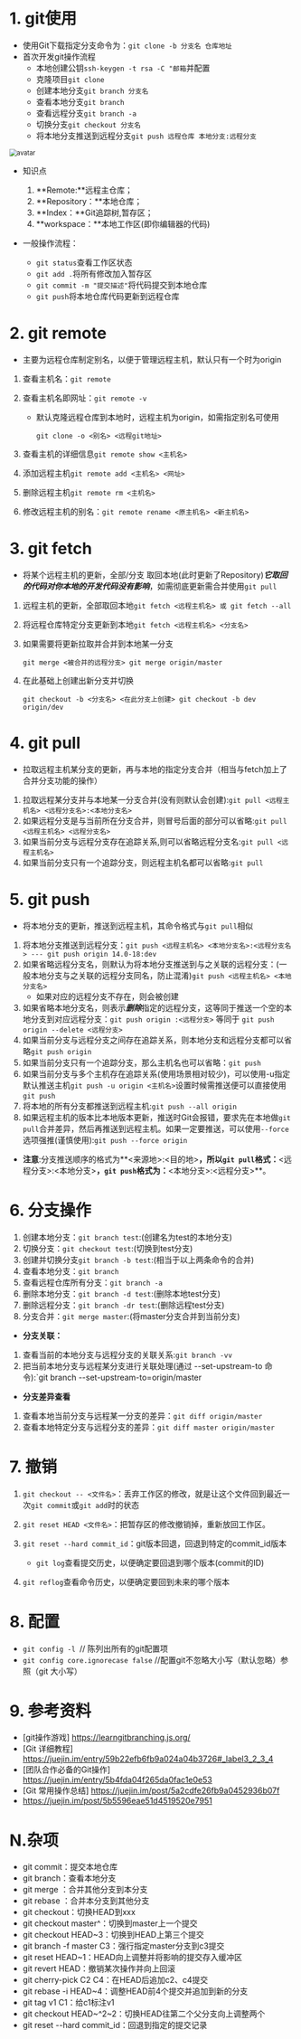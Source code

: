 # 1. git使用

- 使用Git下载指定分支命令为：`git clone -b 分支名 仓库地址`
- 首次开发git操作流程
  - 本地创建公钥`ssh-keygen -t rsa -C "邮箱`并配置
  - 克隆项目`git clone`
  - 创建本地分支`git branch 分支名`
  - 查看本地分支`git branch`
  - 查看远程分支`git branch -a`
  - 切换分支`git checkout 分支名`
  - 将本地分支推送到远程分支`git push 远程仓库 本地分支:远程分支`

<img src="https://camo.githubusercontent.com/9ae53ba685e342dee7e0afb60468b8f83b6a99c0/687474703a2f2f7777772e7275616e796966656e672e636f6d2f626c6f67696d672f61737365742f323031352f6267323031353132303930312e706e67" alt="avatar" style="zoom:80%;" />

- 知识点
  1. **Remote:**远程主仓库；
  2. **Repository：**本地仓库；
  3. **Index：**Git追踪树,暂存区；
  4. **workspace：**本地工作区(即你编辑器的代码)

- 一般操作流程：
  -  `git status`查看工作区状态
  -  `git add .`将所有修改加入暂存区
  -  `git commit -m "提交描述"`将代码提交到本地仓库
  -  `git push`将本地仓库代码更新到远程仓库



# 2. git remote

- 主要为远程仓库制定别名，以便于管理远程主机，默认只有一个时为origin

1. 查看主机名：`git remote`

2. 查看主机名即网址：`git remote -v`

   - 默认克隆远程仓库到本地时，远程主机为origin，如需指定别名可使用

     `git clone -o <别名> <远程git地址>`

3. 查看主机的详细信息`git remote show <主机名>`

4. 添加远程主机`git remote add <主机名> <网址>`

5. 删除远程主机`git remote rm <主机名>`

6. 修改远程主机的别名：`git remote rename <原主机名> <新主机名>`



# 3. git fetch

- 将某个远程主机的更新，全部/分支 取回本地(此时更新了Repository)***它取回的代码对你本地的开发代码没有影响***，如需彻底更新需合并使用`git pull`

1. 远程主机的更新，全部取回本地`git fetch <远程主机名> 或 git fetch --all`
2. 将远程仓库特定分支更新到本地`git fetch <远程主机名> <分支名>`

3. 如果需要将更新拉取并合并到本地某一分支

   `git merge <被合并的远程分支> git merge origin/master` 

4. 在此基础上创建出新分支并切换

   `git checkout -b <分支名> <在此分支上创建> git checkout -b dev origin/dev`



# 4. git pull

- 拉取远程主机某分支的更新，再与本地的指定分支合并（相当与fetch加上了合并分支功能的操作）

1. 拉取远程某分支并与本地某一分支合并(没有则默认会创建):`git pull <远程主机名> <远程分支名>:<本地分支名>`
2. 如果远程分支是与当前所在分支合并，则冒号后面的部分可以省略:`git pull <远程主机名> <远程分支名>`
3. 如果当前分支与远程分支存在追踪关系,则可以省略远程分支名:`git pull <远程主机名>`
4. 如果当前分支只有一个追踪分支，则远程主机名都可以省略:`git pull`



# 5. git push

- 将本地分支的更新，推送到远程主机，其命令格式与`git pull`相似

1. 将本地分支推送到远程分支：`git push <远程主机名> <本地分支名>:<远程分支名> --- git push origin 14.0-18:dev`
2. 如果省略远程分支名，则默认为将本地分支推送到与之关联的远程分支：(一般本地分支与之关联的远程分支同名，防止混淆)`git push <远程主机名> <本地分支名>`
   - 如果对应的远程分支不存在，则会被创建
3. 如果省略本地分支名，则表示***删除***指定的远程分支，这等同于推送一个空的本地分支到对应远程分支：`git push origin :<远程分支>` 等同于 `git push origin --delete <远程分支>`
4. 如果当前分支与远程分支之间存在追踪关系，则本地分支和远程分支都可以省略`git push origin`
5. 如果当前分支只有一个追踪分支，那么主机名也可以省略：`git push`
6. 如果当前分支与多个主机存在追踪关系(使用场景相对较少)，可以使用-u指定默认推送主机`git push -u origin <主机名>`设置时候需推送便可以直接使用`git push`
7. 将本地的所有分支都推送到远程主机:`git push --all origin`
8. 如果远程主机的版本比本地版本更新，推送时Git会报错，要求先在本地做`git pull`合并差异，然后再推送到远程主机。如果一定要推送，可以使用`--force`选项强推(谨慎使用):`git push --force origin`

- **注意**:分支推送顺序的格式为**<来源地>:<目的地>**，所以`git pull`格式：**<远程分支>:<本地分支>**，`git push`格式为：**<本地分支>:<远程分支>**。



# 6. 分支操作

1. 创建本地分支：`git branch test`:(创建名为test的本地分支)
2. 切换分支：`git checkout test`:(切换到test分支)
3. 创建并切换分支`git branch -b test`:(相当于以上两条命令的合并)
4. 查看本地分支：`git branch`
5. 查看远程仓库所有分支：`git branch -a`
6. 删除本地分支：`git branch -d test`:(删除本地test分支)
7. 删除远程分支：`git branch -dr test`:(删除远程test分支)
8. 分支合并：`git merge master`:(将master分支合并到当前分支)

- **分支关联：**

1. 查看当前的本地分支与远程分支的关联关系:`git branch -vv`
2. 把当前本地分支与远程某分支进行关联处理(通过 --set-upstream-to 命令):`git branch --set-upstream-to=origin/master

- **分支差异查看**

1. 查看本地当前分支与远程某一分支的差异：`git diff origin/master`
2. 查看本地特定分支与远程分支的差异：`git diff master origin/master `



# 7. 撤销

1. `git checkout -- <文件名>`：丢弃工作区的修改，就是让这个文件回到最近一次`git commit`或`git add`时的状态
2. `git reset HEAD <文件名>`：把暂存区的修改撤销掉，重新放回工作区。
3. `git reset --hard commit_id`：git版本回退，回退到特定的commit_id版本
   - `git log`查看提交历史，以便确定要回退到哪个版本(commit的ID)

4. `git reflog`查看命令历史，以便确定要回到未来的哪个版本



# 8. 配置

- `git config -l `// 陈列出所有的git配置项
- `git config core.ignorecase false` //配置git不忽略大小写（默认忽略）参照（git 大小写）



# 9. 参考资料

- [git操作游戏] https://learngitbranching.js.org/ 
- [Git 详细教程] https://juejin.im/entry/59b22efb6fb9a024a04b3726#_label3_2_3_4
- [团队合作必备的Git操作] https://juejin.im/entry/5b4fda04f265da0fac1e0e53
- [Git 常用操作总结] https://juejin.im/post/5a2cdfe26fb9a0452936b07f
- https://juejin.im/post/5b5596eae51d4519520e7951









# N.杂项

- git commit：提交本地仓库
- git branch：查看本地分支
- git merge ：合并其他分支到本分支
- git rebase ：合并本分支到其他分支
- git checkout：切换HEAD到xxx
- git checkout master^：切换到master上一个提交
- git checkout HEAD~3：切换到HEAD上第三个提交
- git branch -f master C3：强行指定master分支到c3提交
- git reset HEAD~1：HEAD向上调整并将影响的提交存入缓冲区
- git revert HEAD：撤销某次操作并向上回滚
- git cherry-pick C2 C4：在HEAD后追加c2、c4提交
- git rebase -i HEAD~4：调整HEAD前4个提交并追加到新的分支
- git tag v1 C1：给c1标注v1
- git checkout HEAD~^2~2：切换HEAD往第二个父分支向上调整两个
- git reset --hard commit_id：回退到指定的提交记录